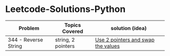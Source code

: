 # Leetcode-Solutions-Python


| Problem  | Topics Covered | solution (idea) |
| ------------- | ------------- | ------------- | 
| 344 - Reverse String | string, 2 pointers | [Use 2 pointers and swap the values](https://github.com/LucasColas/Leetcode-Solutions-Python/blob/main/344%20-%20Reverse%20String.py) |
